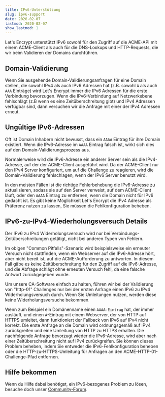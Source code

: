 ```yaml
---
title: IPv6-Unterstützung
slug: ipv6-support
date: 2020-02-07
lastmod: 2020-02-07
show_lastmod: 1
---
```



Let's Encrypt unterstützt IPv6 sowohl für den Zugriff auf die ACME-API mit einem ACME-Client als auch für die DNS-Lookups und HTTP-Requests, die wir beim Validieren der Domains durchführen.

## Domain-Validierung

Wenn Sie ausgehende Domain-Validierungsanfragen für eine Domain stellen, die sowohl IPv4 als auch IPv6 Adressen hat (z.B. sowohl `A` als auch `AAA` Einträge) wird Let's Encrypt immer die IPv6 Adressen für die erste Verbindung bevorzugen. Wenn die IPv6-Verbindung auf Netzwerkebene fehlschlägt (z.B wenn es eine Zeitüberschreitung gibt) und IPv4 Adressen verfügbar sind, dann versuchen wir die Anfrage mit einer der IPv4 Adressen erneut.

## Ungültige IPv6-Adressen

Oft ist Domain Inhabern nicht bewusst, dass ein `AAAA` Eintrag für ihre Domain existiert. Wenn die IPv6-Adresse im `AAAA` Eintrag falsch ist, wirkt sich dies auf den Domain-Validierungsprozess aus.

Normalerweise wird die IPv6-Adresse ein anderer Server sein als die IPv4-Adresse, auf der der ACME-Client ausgeführt wird. Da der ACME-Client nur den IPv4 Server konfiguriert, um auf die Challenge zu reagieren, wird die Domain-Validierung fehlschlagen, wenn der IPv6 Server benutzt wird.

In den meisten Fällen ist die richtige Fehlerbehebung die IPv6-Adresse zu aktualisieren, sodass sie auf den Server verweist, auf dem ACME-Client läuft, oder den `AAAA` Eintrag zu entfernen, wenn die Domain nicht für IPv6 gedacht ist. Es gibt keine Möglichkeit Let's Encrypt die IPv4 Adresse als Präferenz nutzen zu lassen, Sie müssen die Fehlkonfiguration beheben.

## IPv6-zu-IPv4-Wiederholungsversuch Details

Der IPv6 zu IPv4 Widerholungsversuch wird nur bei Verbindungs-Zeitüberschreitungen getätigt, nicht bei anderen Typen von Fehlern.

Im obigen "Common Pitfalls"-Szenario wird beispielsweise ein erneuter Versuch nicht stattfinden, wenn ein Webserver auf die IPv6-Adresse hört, aber nicht bereit ist, auf die ACME-Aufforderung zu antworten. In diesem Fall gäbe es keine Zeitüberschreitung für den Zugriff auf die IPv6-Adresse, und die Abfrage schlägt ohne erneuten Versuch fehl, da eine falsche Antwort zurückgegeben wurde.

Um unsere CA-Software einfach zu halten, führen wir bei der Validierung von "http-01" Challenges nur bei der ersten Anfrage einen IPv6 zu IPv4 Widerholungsversuch durch. Wenn Sie Umleitungen nutzen, werden diese keine Widerholungsversuche bekommen.

Wenn zum Beispiel ein Domänenname einen `AAAA-Eintrag` hat, der immer ausläuft, und einen `A`-Eintrag mit einem Webserver, der von HTTP auf HTTPS umleitet, dann funktioniert der Fallback von IPv6 auf IPv4 nicht korrekt. Die erste Anfrage an die Domain wird ordnungsgemäß auf IPv4 zurückgreifen und eine Umleitung von HTTP zu HTTPS erhalten. Die nachfolgende Anfrage bevorzugt wieder die IPv6-Adresse, wird aber nach einer Zeitüberschreitung nicht auf IPv4 zurückgreifen. Sie können dieses Problem beheben, indem Sie entweder die IPv6-Fehlkonfiguration beheben oder die HTTP-zu-HTTPS-Umleitung für Anfragen an den ACME-HTTP-01-Challenge-Pfad entfernen.

## Hilfe bekommen

Wenn du Hilfe dabei benötigst, ein IPv6-bezogenes Problem zu lösen, besuche doch unser [Community-Forum](https://community.letsencrypt.org).
